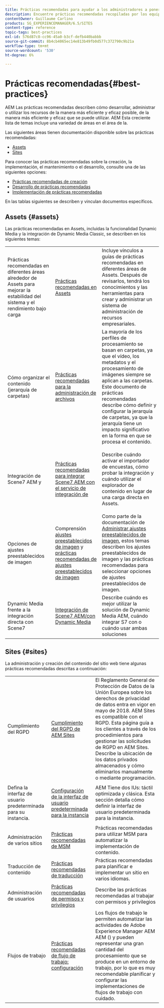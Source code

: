 ```yaml
---
title: Prácticas recomendadas para ayudar a los administradores a ponerse en marcha
description: Encuentre prácticas recomendadas recopiladas por los equipos de consultoría e ingeniería de Adobes para ayudar a los administradores a ponerse en marcha.
contentOwner: Guillaume Carlino
products: SG_EXPERIENCEMANAGER/6.5/SITES
content-type: reference
topic-tags: best-practices
exl-id: 576d87c8-cc96-45a0-b3cf-defb440babbb
source-git-commit: 8b4cb4065ec14e813b49fb0d577c372790c9b21a
workflow-type: tm+mt
source-wordcount: '530'
ht-degree: 6%

---
```


# Prácticas recomendadas{#best-practices}

AEM Las prácticas recomendadas describen cómo desarrollar, administrar o utilizar los recursos de la manera más eficiente y eficaz posible, de la manera más eficiente y eficaz que se puede utilizar. AEM Esta creciente lista de temas incluye una variedad de áreas en el área de la.

Las siguientes áreas tienen documentación disponible sobre las prácticas recomendadas:

* [Assets](#assets)
* [Sites](#sites)

Para conocer las prácticas recomendadas sobre la creación, la implementación, el mantenimiento o el desarrollo, consulte una de las siguientes opciones:

* [Prácticas recomendadas de creación](/help/sites-authoring/best-practices.md)
* [Desarrollo de prácticas recomendadas](/help/sites-developing/best-practices.md)
* [Implementación de prácticas recomendadas](/help/sites-deploying/best-practices.md)

En las tablas siguientes se describen y vinculan documentos específicos.

## Assets {#assets}

Las prácticas recomendadas en Assets, incluidas la funcionalidad Dynamic Media y la integración de Dynamic Media Classic, se describen en los siguientes temas:

<table>
 <tbody>
  <tr>
   <td>Prácticas recomendadas en diferentes áreas alrededor de Assets para mejorar la estabilidad del sistema y el rendimiento bajo carga</td>
   <td><a href="/help/assets/best-practices-for-assets.md">Prácticas recomendadas en Assets</a></td>
   <td>Incluye vínculos a guías de prácticas recomendadas en diferentes áreas de Assets. Después de revisarlos, tendrá los conocimientos y las herramientas para crear y administrar un sistema de administración de recursos empresariales.</td>
  </tr>
  <tr>
   <td>Cómo organizar el contenido (jerarquía de carpetas)</td>
   <td><a href="/help/assets/organize-assets.md">Prácticas recomendadas para la administración de archivos</a></td>
   <td>La mayoría de los perfiles de procesamiento se basan en carpetas, ya que el vídeo, los metadatos y el procesamiento de imágenes siempre se aplican a las carpetas. Este documento de prácticas recomendadas describe cómo definir y configurar la jerarquía de carpetas, ya que la jerarquía tiene un impacto significativo en la forma en que se procesa el contenido. </td>
  </tr>
  <tr>
   <td>Integración de Scene7 AEM y</td>
   <td><a href="/help/sites-administering/scene7.md#best-practices-for-integrating-scene-with-aem">Prácticas recomendadas para integrar Scene7 AEM con el servicio de integración de</a></td>
   <td><p>Describe cuándo activar el importador de encuestas, cómo probar la integración y cuándo utilizar el explorador de contenido en lugar de una carga directa en Assets.</p> </td>
  </tr>
  <tr>
   <td>Opciones de ajustes preestablecidos de imagen</td>
   <td>Comprensión <a href="/help/assets/managing-image-presets.md#understanding-image-presets">ajustes preestablecidos de imagen</a> y <a href="/help/assets/managing-image-presets.md#image-preset-options">prácticas recomendadas de ajustes preestablecidos de imagen</a></td>
   <td>Como parte de la documentación de <a href="/help/assets/managing-image-presets.md">Administrar ajustes preestablecidos de imagen</a>, estos temas describen los ajustes preestablecidos de imagen y las prácticas recomendadas para seleccionar opciones de ajustes preestablecidos de imagen.</td>
  </tr>
  <tr>
   <td>Dynamic Media frente a la integración directa con Scene7</td>
   <td><a href="/help/sites-administering/scene7.md#aem-scene-integration-versus-dynamic-media">Integración de Scene7 AEM/con Dynamic Media</a></td>
   <td>Describe cuándo es mejor utilizar la solución de Dynamic Media AEM, cuándo integrar S7 con o cuándo usar ambas soluciones</td>
  </tr>
 </tbody>
</table>

## Sites {#sites}

La administración y creación del contenido del sitio web tiene algunas prácticas recomendadas descritas a continuación:

<table>
 <tbody>
  <tr>
   <td>Cumplimiento del RGPD</td>
   <td><a href="/help/sites-administering/gdpr-compliance-sites.md">Cumplimiento del RGPD de AEM Sites</a></td>
   <td>El Reglamento General de Protección de Datos de la Unión Europea sobre los derechos de privacidad de datos entra en vigor en mayo de 2018. AEM Sites es compatible con el RGPD. Esta página guía a los clientes a través de los procedimientos para gestionar las solicitudes de RGPD en AEM Sites. Describe la ubicación de los datos privados almacenados y cómo eliminarlos manualmente o mediante programación.</td>
  </tr>
  <tr>
   <td>Defina la interfaz de usuario predeterminada para su instancia.</td>
   <td><p><a href="/help/sites-authoring/select-ui.md#configuring-the-default-ui-for-your-instance">Configuración de la interfaz de usuario predeterminada para la instancia</a></p> </td>
   <td>AEM Tiene dos IUs: táctil optimizada y clásica. Esta sección detalla cómo definir la interfaz de usuario predeterminada para la instancia.</td>
  </tr>
  <tr>
   <td>Administración de varios sitios</td>
   <td><a href="/help/sites-administering/msm-best-practices.md">Prácticas recomendadas de MSM</a></td>
   <td>Prácticas recomendadas para utilizar MSM para automatizar la implementación de contenido. </td>
  </tr>
  <tr>
   <td>Traducción de contenido</td>
   <td><a href="/help/sites-administering/tc-bp.md">Prácticas recomendadas de traducción</a></td>
   <td>Prácticas recomendadas para planificar e implementar un sitio en varios idiomas.</td>
  </tr>
  <tr>
   <td>Administración de usuarios</td>
   <td><a href="/help/sites-administering/security.md#best-practices">Prácticas recomendadas de permisos y privilegios</a></td>
   <td>Describe las prácticas recomendadas al trabajar con permisos y privilegios </td>
  </tr>
  <tr>
   <td>Flujos de trabajo</td>
   <td><a href="/help/sites-developing/workflows-best-practices.md#configuration">Prácticas recomendadas de flujo de trabajo: configuración</a></td>
   <td>Los flujos de trabajo le permiten automatizar las actividades de Adobe Experience Manager AEM AEM () y pueden representar una gran cantidad del procesamiento que se produce en un entorno de trabajo, por lo que es muy recomendable planificar y configurar las implementaciones de flujos de trabajo con cuidado.</td>
  </tr>
 </tbody>
</table>
